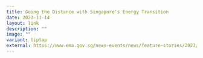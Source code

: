 ```yaml
---
title: Going the Distance with Singapore's Energy Transition
date: 2023-11-14
layout: link
description: ""
image: ""
variant: tiptap
external: https://www.ema.gov.sg/news-events/news/feature-stories/2023/going-the-distance-with-singapore-energy-transition
---
```

